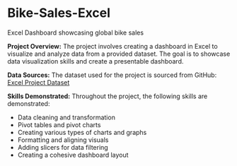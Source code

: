 # Bike-Sales-Excel
Excel Dashboard showcasing global bike sales

**Project Overview:**
The project involves creating a dashboard in Excel to visualize and analyze data from a provided dataset. The goal is to showcase data visualization skills and create a presentable dashboard.

**Data Sources:**
The dataset used for the project is sourced from GitHub: [Excel Project Dataset](https://github.com/AlexTheAnalyst/Excel-Tutorial/blob/main/Excel%20Project%20Dataset.xlsx)

**Skills Demonstrated:**
Throughout the project, the following skills are demonstrated:
- Data cleaning and transformation
- Pivot tables and pivot charts
- Creating various types of charts and graphs
- Formatting and aligning visuals
- Adding slicers for data filtering
- Creating a cohesive dashboard layout

